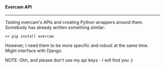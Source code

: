 #### Evercam API
***
Testing evercam's APIs and creating Python wrappers around them. 
Somebody has already written something similar:
```
>> pip install evercam
```
However, I need them to be more specific and robust at the same time. Might interface with Django.

NOTE: Ohh, and please don't use my api keys - I will find you :)


